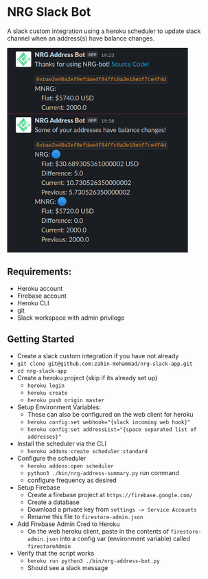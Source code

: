 # NRG Slack Bot
A slack custom integration using a heroku scheduler to update slack channel when an address(s) have balance changes.  

![Example of working bot](example.png)


## Requirements:
- Heroku account
- Firebase account
- Heroku CLI
- git 
- Slack workspace with admin privilege

## Getting Started
- Create a slack custom integration if you have not already
- `git clone git@github.com:zahin-mohammad/nrg-slack-app.git`
- `cd nrg-slack-app`
- Create a heroku project (skip if its already set up)
  - `heroku login`
  - `heroku create`
  - `heroku push origin master`
- Setup Environment Variables:
  - These can also be configured on the web client for heroku
  - `heroku config:set webhook="{slack incoming web hook}"`
  - `heroku config:set addressList="{space separated list of addresses}"`
- Install the scheduler via the CLI
  - `heroku addons:create scheduler:standard` 
- Configure the scheduler 
  - `heroku addons:open scheduler`
  - `python3 ./bin/nrg-address-summary.py` run command
  - configure frequency as desired
- Setup Firebase
  - Create a firebase project at `https://firebase.google.com/`
  - Create a database
  - Download a private key from `settings -> Service Accounts`
  - Rename this file to `firestore-admin.json`
- Add Firebase Admin Cred to Heroku
  - On the web heroku client, paste in the contents of `firestore-admin.json` into a config var (environment variable) called `firestoreAdmin`
- Verify that the script works
  - `heroku run python3 ./bin/nrg-address-bot.py`
  - Should see a slack message
